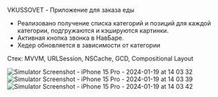 VKUSSOVET - Приложение для заказа еды

 - Реализовано получение списка категорий и позиций для каждой категории, подгружаются и кэшируются картинки.
 - Активная кнопка звонка в НавБаре.
 - Хедер обновляется в зависимости от категории

Стек: MVVM, URLSession, NSCache, GCD, Compositional Layout


![Simulator Screenshot - iPhone 15 Pro - 2024-01-19 at 14 03 32](https://github.com/desikvasya/SushiApp/assets/109447827/ff394e9c-d698-4a56-a5c0-9edc912dd85a)
![Simulator Screenshot - iPhone 15 Pro - 2024-01-19 at 14 03 39](https://github.com/desikvasya/SushiApp/assets/109447827/4770d81f-9148-48f1-acc9-8ca5f0405802)
![Simulator Screenshot - iPhone 15 Pro - 2024-01-19 at 14 03 42](https://github.com/desikvasya/SushiApp/assets/109447827/d091837c-db65-4a10-bdad-3d700bd7cbc9)
